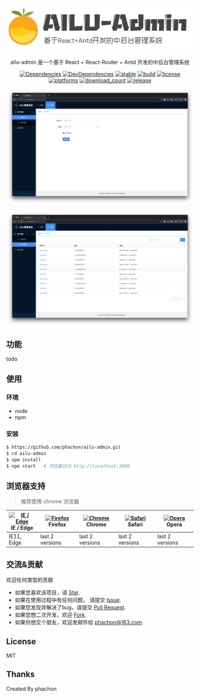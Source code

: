 
<h2 align="center">
  
![](./docs/imgs/logo.png)

</h2>

<div align="center">
  
ailu-admin 是一个基于 React + React-Router + Antd  开发的中后台管理系统
</br>

[![Dependencies](https://img.shields.io/david/phachon/ailu-admin.svg)](https://david-dm.org/phachon/ailu-admin) [![DevDependencies](https://img.shields.io/david/dev/phachon/ailu-admin.svg)](https://david-dm.org/phachon/ailu-admin?type=dev)
[![stable](https://img.shields.io/badge/stable-stable-green.svg)](https://github.com/phachon/ailu-admin/) 
[![build](https://img.shields.io/shippable/5444c5ecb904a4b21567b0ff.svg)](https://travis-ci.org/phachon/ailu-admin)
[![license](http://img.shields.io/badge/license-MIT-red.svg?style=flat)](https://raw.githubusercontent.com/phachon/ailu-admin/master/LICENSE)
[![platforms](https://img.shields.io/badge/platform-All-yellow.svg?style=flat)]()
[![download_count](https://img.shields.io/github/downloads/phachon/ailu-admin/total.svg?style=plastic)](https://github.com/phachon/ailu-admin/releases) 
[![release](https://img.shields.io/github/release/phachon/ailu-admin.svg?style=flat)](https://github.com/phachon/ailu-admin/releases) 

![](./docs/imgs/user-add.png)

![](./docs/imgs/user-list.png)

</div>

## 功能

todo


## 使用

### 环境
- node
- npm 

### 安装

```bash
$ https://github.com/phachon/ailu-admin.git
$ cd ailu-admin
$ npm install
$ npm start   # 浏览器访问 http://localhost:3000
```

## 浏览器支持

> 推荐使用 chrome 浏览器

| [<img src="https://raw.githubusercontent.com/alrra/browser-logos/master/src/edge/edge_48x48.png" alt="IE / Edge" width="24px" height="24px" />](http://godban.github.io/browsers-support-badges/)</br>IE / Edge | [<img src="https://raw.githubusercontent.com/alrra/browser-logos/master/src/firefox/firefox_48x48.png" alt="Firefox" width="24px" height="24px" />](http://godban.github.io/browsers-support-badges/)</br>Firefox | [<img src="https://raw.githubusercontent.com/alrra/browser-logos/master/src/chrome/chrome_48x48.png" alt="Chrome" width="24px" height="24px" />](http://godban.github.io/browsers-support-badges/)</br>Chrome | [<img src="https://raw.githubusercontent.com/alrra/browser-logos/master/src/safari/safari_48x48.png" alt="Safari" width="24px" height="24px" />](http://godban.github.io/browsers-support-badges/)</br>Safari | [<img src="https://raw.githubusercontent.com/alrra/browser-logos/master/src/opera/opera_48x48.png" alt="Opera" width="24px" height="24px" />](http://godban.github.io/browsers-support-badges/)</br>Opera |
| --- | --- | --- | --- | --- |
| IE11, Edge | last 2 versions | last 2 versions | last 2 versions | last 2 versions |

## 交流&贡献

欢迎任何类型的贡献

- 如果您喜欢该项目，请 [Star](https://github.com/phachon/ailu-admin/stargazers).
- 如果在使用过程中有任何问题， 请提交 [Issue](https://github.com/phachon/ailu-admin/issues).
- 如果您发现并解决了bug，请提交 [Pull Request](https://github.com/phachon/ailu-admin/pulls).
- 如果您想二次开发，欢迎 [Fork](https://github.com/phachon/ailu-admin/network/members).
- 如果你想交个朋友，欢迎发邮件给 [phachon@163.com](mailto:phachon@163.com).

## License

MIT

Thanks
---

Created By phachon

